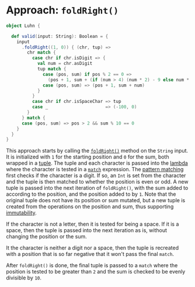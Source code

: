 # Approach: `foldRight()`

```scala
object Luhn {

  def valid(input: String): Boolean = {
    input
      .foldRight((1, 0)) { (chr, tup) =>
        chr match {
          case chr if chr.isDigit => {
            val num = chr.asDigit
            tup match {
              case (pos, sum) if pos % 2 == 0 =>
                (pos + 1, sum + (if (num > 4) (num * 2) - 9 else num * 2))
              case (pos, sum) => (pos + 1, sum + num)
            }
          }
          case chr if chr.isSpaceChar => tup
          case _                      => (-100, 0)
        }
      } match {
      case (pos, sum) => pos > 2 && sum % 10 == 0
    }
  }
}
```

This approach starts by calling the [`foldRight()`][foldright] method on the `String` input.
It is initialized with `1` for the starting position and `0` for the sum, both wrapped in a [tuple][tuple].
The tuple and each character is passed into the [lambda][lambda] where the character is tested in a [`match`][match]
expression. The [pattern matching][pattern-matching] first checks if the character is a digit.
If so, an `Int` is set from the character and the tuple is then matched to whether the position is even or odd.
A new tuple is passed into the next iteration of `foldRight()`, with the sum added to according to the position,
and the position added to by `1`.
Note that the original tuple does not have its position or sum mutated, but a new tuple is created from the operations
on the position and sum, thus supporting [immutability][immutability].

If the character is not a letter, then it is tested for being a space.
If it is a space, then the tuple is passed into the next iteration as is, without changing the position or the sum.

It the character is neither a digit nor a space, then the tuple is recreated with a position that is so far negative
that it won't pass the final `match`.

After `foldRight()` is done, the final tuple is passed to a `match` where the position is tested to be greater than `2`
and the sum is checked to be evenly divisible by `10`.

[foldright]: https://www.scala-lang.org/api/2.12.7/scala/collection/immutable/StringOps.html#foldRight[B](z:B)(op:(A,B)=%3EB):B
[tuple]: https://docs.scala-lang.org/tour/tuples.html
[lambda]: https://www.geeksforgeeks.org/lambda-expression-in-scala/
[match]: https://docs.scala-lang.org/tour/pattern-matching.html
[pattern-matching]: https://docs.scala-lang.org/tour/pattern-matching.html
[immutability]: https://alvinalexander.com/scala/scala-idiom-immutable-code-functional-programming-immutability/
